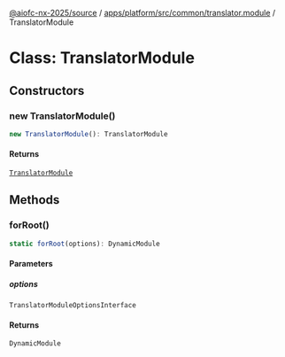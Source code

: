 [@aiofc-nx-2025/source](../../../../../../index.md) / [apps/platform/src/common/translator.module](../index.md) / TranslatorModule

# Class: TranslatorModule

## Constructors

### new TranslatorModule()

```ts
new TranslatorModule(): TranslatorModule
```

#### Returns

[`TranslatorModule`](TranslatorModule.md)

## Methods

### forRoot()

```ts
static forRoot(options): DynamicModule
```

#### Parameters

##### options

`TranslatorModuleOptionsInterface`

#### Returns

`DynamicModule`
